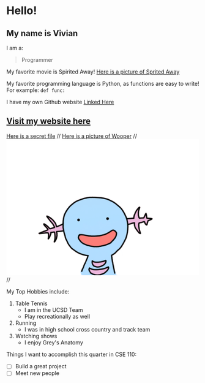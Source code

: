 # Hello!
## My name is Vivian

I am a:
> Programmer

My favorite movie is Spirited Away!
[Here is a picture of Sprited Away](images/spirited%20away1.jpg)

My favorite programming language is Python, as functions are easy to write! For example:
`def func:`

I have my own Github website [Linked Here](https://vrwu.github.io/)

## [Visit my website here](https://vrwu.github.io/)

[Here is a secret file](extra.md) //
[Here is a picture of Wooper](images/wooper.png) //
![Here is the same picture of Wooper](https://github.com/vrwu/fa21-cse110-lab1/blob/main/images/wooper.png) //

My Top Hobbies include:
1. Table Tennis
   - I am in the UCSD Team
   - Play recreationally as well
2. Running
   - I was in high school cross country and track team
3. Watching shows
   - I enjoy Grey's Anatomy

Things I want to accomplish this quarter in CSE 110:
- [ ] Build a great project
- [ ] Meet new people